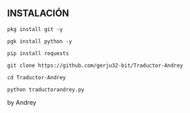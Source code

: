 ## INSTALACIÓN
```
pkg install git -y

pgk install python -y

pip install requests

git clone https://github.com/gerju32-bit/Traductor-Andrey

cd Traductor-Andrey

python traductorandrey.py
```

by Andrey

